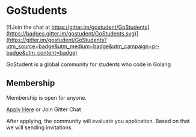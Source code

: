 # GoStudents

[![Join the chat at https://gitter.im/gostudent/GoStudents](https://badges.gitter.im/gostudent/GoStudents.svg)](https://gitter.im/gostudent/GoStudents?utm_source=badge&utm_medium=badge&utm_campaign=pr-badge&utm_content=badge)

GoStudent is a global community for students who code in Golang

## Membership

Membership is open for anyone.

[Apply Here](https://goo.gl/forms/vbTKhPRPay0YmDNv2) or Join Gitter Chat

After applying, the community will evaluate you application. Based on that we will sending invitations.
